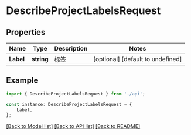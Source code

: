 # DescribeProjectLabelsRequest


## Properties

Name | Type | Description | Notes
------------ | ------------- | ------------- | -------------
**Label** | **string** | 标签 | [optional] [default to undefined]

## Example

```typescript
import { DescribeProjectLabelsRequest } from './api';

const instance: DescribeProjectLabelsRequest = {
    Label,
};
```

[[Back to Model list]](../README.md#documentation-for-models) [[Back to API list]](../README.md#documentation-for-api-endpoints) [[Back to README]](../README.md)

